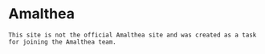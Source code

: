 # Amalthea
    This site is not the official Amalthea site and was created as a task for joining the Amalthea team.
